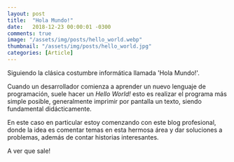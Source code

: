 ```yaml
---
layout: post
title:  "Hola Mundo!"
date:   2018-12-23 00:00:01 -0300
comments: true
image: "/assets/img/posts/hello_world.webp"
thumbnail: "/assets/img/posts/hello_world.jpg"
categories: [Article]
---
```


Siguiendo la clásica costumbre informática llamada 'Hola Mundo!'.
 
Cuando un desarrollador comienza a aprender un nuevo lenguaje de programación, suele hacer un 
_Hello World!_ esto es realizar el programa más simple posible, generalmente imprimir por pantalla un texto, 
siendo fundamental didácticamente.

En este caso en particular estoy comenzando con este blog profesional, donde la idea es comentar temas en esta
hermosa área y dar soluciones a problemas, además de contar historias interesantes.
 
A ver que sale!

